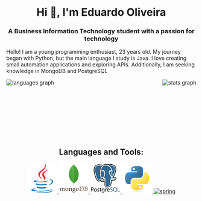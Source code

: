 <h1 align="center">Hi 👋, I'm Eduardo Oliveira</h1>
<h3 align="center">A Business Information Technology student with a passion for technology</h3>

<p align="left">Hello! I am a young programming enthusiast, 23 years old. My journey began with Python, but the main language I study is Java. I love creating small automation applications and exploring APIs. Additionally, I am seeking knowledge in MongoDB and PostgreSQL</p>

<div align="center" class="container" style="display: flex; justify-content: space-between;">
  <img src="https://github-readme-stats.vercel.app/api/top-langs?username=edukitito&locale=en&hide_title=false&layout=compact&card_width=320&langs_count=5&theme=dark&hide_border=true&order=2" height="150" alt="languages graph" /> 
  <img src="https://github-readme-stats.vercel.app/api?username=edukitito&hide_title=false&hide_rank=false&show_icons=true&include_all_commits=true&count_private=true&disable_animations=false&theme=dracula&locale=en&hide_border=false&order=1" height="150" alt="stats graph" />
</div>


<h2 align="center">Languages and Tools:</h2>
<p align="center"> <a href="https://www.java.com" target="_blank" rel="noreferrer"> <img src="https://raw.githubusercontent.com/devicons/devicon/master/icons/java/java-original.svg" alt="java" width="80" height="80"/> </a> <a href="https://www.mongodb.com/" target="_blank" rel="noreferrer"> <img src="https://raw.githubusercontent.com/devicons/devicon/master/icons/mongodb/mongodb-original-wordmark.svg" alt="mongodb" width="80" height="80"/> </a> <a href="https://www.postgresql.org" target="_blank" rel="noreferrer"> <img src="https://raw.githubusercontent.com/devicons/devicon/master/icons/postgresql/postgresql-original-wordmark.svg" alt="postgresql" width="80" height="80"/> </a> <a href="https://www.python.org" target="_blank" rel="noreferrer"> <img src="https://raw.githubusercontent.com/devicons/devicon/master/icons/python/python-original.svg" alt="python" width="80" height="80"/> </a> <a href="https://spring.io/" target="_blank" rel="noreferrer"> <img src="https://www.vectorlogo.zone/logos/springio/springio-icon.svg" alt="spring" width="80" height="80"/> </a> </p>
